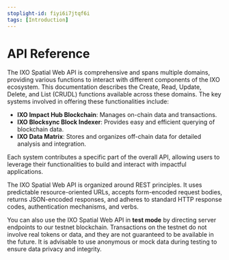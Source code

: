 ```yaml
---
stoplight-id: fiyi6i7jtqf6i
tags: [Introduction]
---
```


# API Reference

The IXO Spatial Web API is comprehensive and spans multiple domains, providing various functions to interact with different components of the IXO ecosystem. This documentation describes the Create, Read, Update, Delete, and List (CRUDL) functions available across these domains. The key systems involved in offering these functionalities include:

- **IXO Impact Hub Blockchain**: Manages on-chain data and transactions.
- **IXO Blocksync Block Indexer**: Provides easy and efficient querying of blockchain data.
- **IXO Data Matrix**: Stores and organizes off-chain data for detailed analysis and integration.

Each system contributes a specific part of the overall API, allowing users to leverage their functionalities to build and interact with impactful applications.

The IXO Spatial Web API is organized around REST principles. It uses predictable resource-oriented URLs, accepts form-encoded request bodies, returns JSON-encoded responses, and adheres to standard HTTP response codes, authentication mechanisms, and verbs.

You can also use the IXO Spatial Web API in **test mode** by directing server endpoints to our testnet blockchain. Transactions on the testnet do not involve real tokens or data, and they are not guaranteed to be available in the future. It is advisable to use anonymous or mock data during testing to ensure data privacy and integrity.

